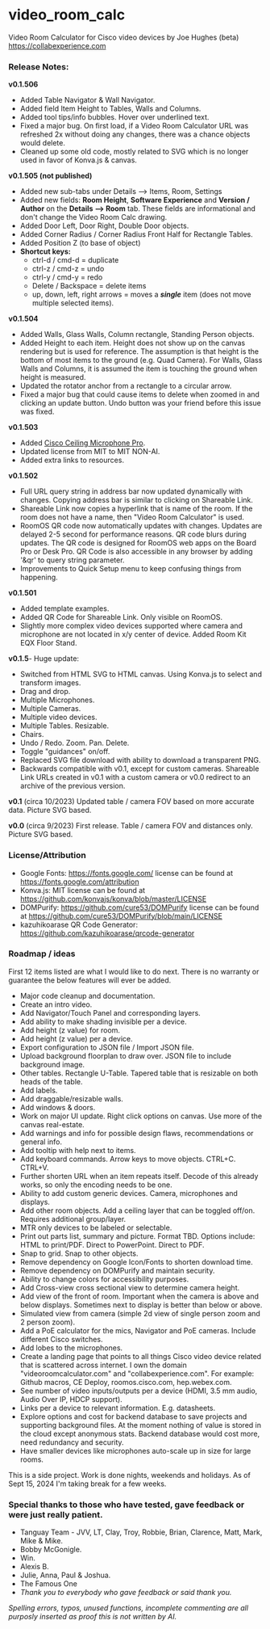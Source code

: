# video_room_calc 
Video Room Calculator for Cisco video devices by Joe Hughes (beta)
https://collabexperience.com 

### Release Notes:

**v0.1.506**
- Added Table Navigator & Wall Navigator. 
- Added field Item Height to Tables, Walls and Columns.  
- Added tool tips/info bubbles. Hover over underlined text. 
- Fixed a major bug.  On first load, if a Video Room Calculator URL was refreshed 2x without doing any changes, there was a chance objects would delete. 
- Cleaned up some old code, mostly related to SVG which is no longer used in favor of Konva.js & canvas. 

**v0.1.505 (not published)**
- Added new sub-tabs under Details —> Items, Room, Settings
- Added new fields: **Room Height**, **Software Experience** and **Version / Author** on the **Details —> Room** tab.  These fields are informational and don't change the Video Room Calc drawing. 
- Added Door Left, Door Right, Double Door objects. 
- Added Corner Radius / Corner Radius Front Half for Rectangle Tables. 
- Added Position Z (to base of object)
- **Shortcut keys:**
  - ctrl-d / cmd-d = duplicate 
  - ctrl-z / cmd-z = undo
  - ctrl-y / cmd-y = redo 
  - Delete / Backspace = delete items
  - up, down, left, right arrows = moves a _**single**_ item (does not move multiple selected items). 

**v0.1.504**
- Added Walls, Glass Walls, Column rectangle, Standing Person objects. 
- Added Height to each item. Height does not show up on the canvas rendering but is used for reference.  The assumption is that height is the bottom of most items to the ground (e.g. Quad Camera). For Walls, Glass Walls and Columns, it is assumed the item is touching the ground when height is measured.
- Updated the rotator anchor from a rectangle to a circular arrow. 
- Fixed a major bug that could cause items to delete when zoomed in and clicking an update button. Undo button was your friend before this issue was fixed. 

**v0.1.503**
- Added [Cisco Ceiling Microphone Pro](https://www.cisco.com/c/en/us/products/collateral/collaboration-endpoints/collaboration-peripherals/ceiling-microphone-pro-ds.html).
- Updated license from MIT to MIT NON-AI. 
- Added extra links to resources. 

**v0.1.502**
- Full URL query string in address bar now updated dynamically with changes. Copying address bar is similar to clicking on Shareable Link.
- Shareable Link now copies a hyperlink that is name of the room.  If the room does not have a name, then "Video Room Calculator" is used.
- RoomOS QR code now automatically updates with changes. Updates are delayed 2-5 second for performance reasons.  QR code blurs during updates.  The QR code is designed for RoomOS web apps on the Board Pro or Desk Pro. QR Code is also accessible in any browser by adding '&qr' to query string parameter.  
- Improvements to Quick Setup menu to keep confusing things from happening.

**v0.1.501**
- Added template examples. 
- Added QR Code for Shareable Link. Only visible on RoomOS.
- Slightly more complex video devices supported where camera and microphone are not located in x/y center of device. Added Room Kit EQX Floor Stand. 

**v0.1.5**- 
Huge update: 
- Switched from HTML SVG to HTML canvas. Using Konva.js to select and transform images. 
- Drag and drop.
- Multiple Microphones.
- Multiple Cameras.
- Multiple video devices. 
- Multiple Tables. Resizable.
- Chairs. 
- Undo / Redo. Zoom. Pan. Delete. 
- Toggle "guidances" on/off.
- Replaced SVG file download with ability to download a transparent PNG.
- Backwards compatible with v0.1, except for custom cameras.  Shareable Link URLs created in v0.1 with a custom camera or v0.0 redirect to an archive of the previous version. 

**v0.1** 
(circa 10/2023) Updated table / camera FOV based on more accurate data. Picture  SVG based. 

**v0.0** 
(circa 9/2023) First release.  Table / camera FOV and distances only. Picture SVG based. 

### License/Attribution 
- Google Fonts: https://fonts.google.com/ license can be found at https://fonts.google.com/attribution
- Konva.js: MIT license can be found at https://github.com/konvajs/konva/blob/master/LICENSE
- DOMPurify: https://github.com/cure53/DOMPurify license can be found at https://github.com/cure53/DOMPurify/blob/main/LICENSE
- kazuhikoarase QR Code Generator: https://github.com/kazuhikoarase/qrcode-generator 

### Roadmap / ideas
First 12 items listed are what I would like to do next. There is no warranty or guarantee the below features will ever be added. 
- Major code cleanup and documentation. 
- Create an intro video.
- Add Navigator/Touch Panel and corresponding layers. 
- Add ability to make shading invisible per a device.
- Add height (z value) for room.
- Add height (z value) per a device.
- Export configuration to JSON file / Import JSON file. 
- Upload background floorplan to draw over. JSON file to include background image.
- Other tables. Rectangle U-Table. Tapered table that is resizable on both heads of the table.
- Add labels.
- Add draggable/resizable walls.
- Add windows & doors.
- Work on major UI update. Right click options on canvas. Use more of the canvas real-estate.
- Add warnings and info for possible design flaws, recommendations or general info.
- Add tooltip with help next to items.
- Add keyboard commands. Arrow keys to move objects. CTRL+C. CTRL+V.
- Further shorten URL when an item repeats itself. Decode of this already works, so only the encoding needs to be one. 
- Ability to add custom generic devices.  Camera, microphones and displays. 
- Add other room objects. Add a ceiling layer that can be toggled off/on. Requires additional group/layer. 
- MTR only devices to be labeled or selectable. 
- Print out parts list, summary and picture. Format TBD. Options include: HTML to print/PDF. Direct to PowerPoint. Direct to PDF. 
- Snap to grid. Snap to other objects.
- Remove dependency on Google Icon/Fonts to shorten download time. 
- Remove dependency on DOMPurify and maintain security.
- Ability to change colors for accessibility purposes. 
- Add Cross-view cross sectional view to determine camera height. 
- Add view of the front of room. Important when the camera is above and below displays.  Sometimes next to display is better than below or above. 
- Simulated view from camera (simple 2d view of single person zoom and 2 person zoom).
- Add a PoE calculator for the mics, Navigator and PoE cameras. Include different Cisco switches. 
- Add lobes to the microphones. 
- Create a landing page that points to all things Cisco video device related that is scattered across internet. I own the domain "videoroomcalculator.com" and "collabexperience.com".  For example: Github macros, CE Deploy, roomos.cisco.com, hep.webex.com. 
- See number of video inputs/outputs per a device (HDMI, 3.5 mm audio, Audio Over IP, HDCP support). 
- Links per a device to relevant information. E.g. datasheets.
- Explore options and cost for backend database to save projects and supporting background files. At the moment nothing of value is stored in the cloud except anonymous stats.  Backend database would cost more, need redundancy and security.
- Have smaller devices like microphones auto-scale up in size for large rooms. 

This is a side project. Work is done nights, weekends and holidays.  As of Sept 15, 2024 I'm taking break for a few weeks. 

### Special thanks to those who have tested, gave feedback or were just really patient.
- Tanguay Team - JVV, LT, Clay, Troy, Robbie, Brian, Clarence, Matt, Mark, Mike & Mike. 
- Bobby McGonigle. 
- Win.
- Alexis B. 
- Julie, Anna, Paul & Joshua.
- The Famous One
- *Thank you to everybody who gave feedback or said thank you.*

_Spelling errors, typos, unused functions, incomplete commenting are all purposly inserted as proof this is not written by AI._ 










